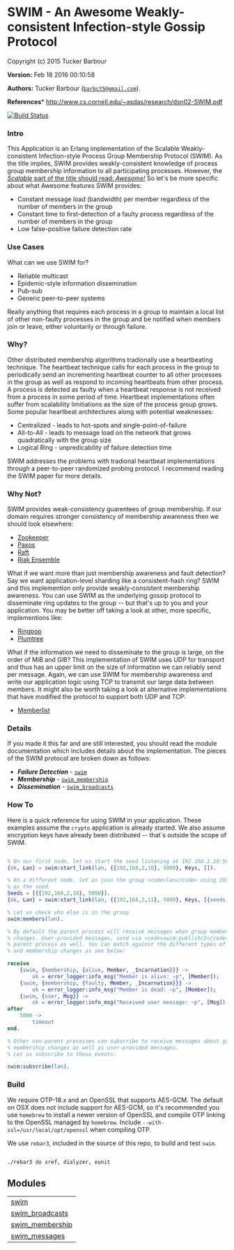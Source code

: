 

# SWIM - An Awesome Weakly-consistent Infection-style Gossip Protocol #

Copyright (c) 2015 Tucker Barbour

__Version:__ Feb 18 2016 00:10:58

__Authors:__ Tucker Barbour ([`barbct5@gmail.com`](mailto:barbct5@gmail.com)).

__References__* http://www.cs.cornell.edu/~asdas/research/dsn02-SWIM.pdf

[![Build Status](https://travis-ci.org/barbct5/swim.svg)](https://travis-ci.org/barbct5/swim)

### Intro

This Application is an Erlang implementation of the
Scalable Weakly-consistent Infection-style Process Group
Membership Protocol (SWIM). As the title implies, SWIM provides
weakly-consistent knowledge of process group membership information to all
participating processes. However, the [*Scalable* part of the title should read:
*Awesome!*](http://erlangcentral.org/scalable-is-awesome-literally-garrett-smith-erlang-user-conference-2015/#.VZWtcXjEo22)
So let's be more specific about what Awesome features SWIM provides:

- Constant message load (bandwidth) per member regardless of the number
of members in the group
- Constant time to first-detection of a faulty process regardless of
the number of members in the group
- Low false-positive failure detection rate

### Use Cases

What can we use SWIM for?

- Reliable multicast
- Epidemic-style information dissemination
- Pub-sub
- Generic peer-to-peer systems

Really anything that requires each process in a group to maintain a local list
of other non-faulty processes in the group and be notified when members join or
leave, either voluntarily or through failure.

### Why?

Other distributed membership algorithms tradionally use a heartbeating technique.
The heartbeat technique calls for each process in the group to periodically
send an incrementing heartbeat counter to all other processes in the group as well
as respond to incoming heartbeats from other process. A process is detected as
faulty when a heartbeat response is not received from a process in some
period of time. Heartbeat implementations often suffer from scalability limitiations
as the size of the process group grows. Some popular heartbeat architectures
along with potential weaknesses:

* Centralized - leads to hot-spots and single-point-of-failure
* All-to-All - leads to message load on the network that grows quadratically with the group size
* Logical Ring - unpredicability of failure detection time

SWIM addresses the problems with tradional heartbeat implementations through a
peer-to-peer randomized probing protocol. I recommend reading the SWIM paper
for more details.

### Why Not?

SWIM provides weak-consistency guarentees of group membership.
If our domain requires stronger consistency of membership awareness then we
should look elsewhere:

- [Zookeeper](https://zookeeper.apache.org)
- [Paxos](http://research.microsoft.com/en-us/um/people/lamport/pubs/paxos-simple.pdf)
- [Raft](https://www.usenix.org/conference/atc14/technical-sessions/presentation/ongaro)
- [Riak Ensemble](https://github.com/basho/riak_ensemble)

What if we want more than just membership awareness and fault detection? Say
we want application-level sharding like a consistent-hash ring?
SWIM and this implemention only provide weakly-consistent membership awareness.
You can use SWIM as the underlying gossip protocol to disseminate
ring updates to the group -- but that's up to you and your application. You may
be better off taking a look at other, more specific, implementions like:

- [Ringpop](https://github.com/uber/ringpop)
- [Plumtree](https://github.com/helium/plumtree)

What if the information we need to disseminate to the group is large, on
the order of MiB and GiB? This implementation of SWIM uses UDP for
transport and thus has an upper limit on the size of information we can
reliably send per message. Again, we can use SWIM for membership awareness and
write our application logic using TCP to transmit our large data between members.
It might also be worth taking a look at alternative implementations that have
modified the protocol to support both UDP and TCP:

- [Memberlist](https://github.com/hashicorp/memberlist)

### Details

If you made it this far and are still interested, you should read the module
documentation which includes details about the implementation.
The pieces of the SWIM protocol are broken down as follows:

* __*Failure Detection*__ - [`swim`](swim.md)
* __*Membership*__ - [`swim_membership`](swim_membership.md)
* __*Dissemination*__ - [`swim_broadcasts`](swim_broadcasts.md)

### How To

Here is a quick reference for using SWIM in your application. These examples
assume the `crypto` application is already started. We also assume encryption
keys have already been distributed -- that`s outside the scope of SWIM.

```erlang

% On our first node, let us start the seed listening at 192.168.2.10:5000
{ok, Lan} = swim:start_link(lan, {{192,168,2,10}, 5000}, Keys, []).

% On a different node, let us join the group <code>lan</code> using 192.168.2.10:5000
% as the seed.
Seeds = [{{192,168,2,10}, 5000}].
{ok, Lan} = swim:start_link(lan, {{192,168,2,11}, 5000}, Keys, [{seeds, Seeds}]).

% Let us check who else is in the group
swim:members(lan).

% By default the parent process will receive messages when group membership
% changes. User-provided messages, send via <code>swim:publish/2</code>, are sent to the
% parent process as well. You can match against the different types of messages
% and membership changes as see below:

receive
    {swim, {membership, {alive, Member, _Incarnation}}} ->
        ok = error_logger:info_msg("Member is alive: ~p", [Member]);
    {swim, {membership, {faulty, Member, _Incarnation}}} ->
        ok = error_logger:info_msg("Member is dead: ~p", [Member]);
    {swim, {user, Msg}} ->
        ok = error_logger:info_msg("Received user message: ~p", [Msg])
after
    5000 ->
        timeout
end.

% Other non-parent processes can subscribe to receive messages about group
% membership changes as well as user-provided messages.
% Let us subscribe to these events:

swim:subscribe(lan).

```

### Build

We require OTP-18.x and an OpenSSL that supports AES-GCM. The default on OSX
does not include support for AES-GCM, so it's recommended you use `homebrew` to
install a newer version of OpenSSL and compile OTP linking to the OpenSSL managed
by `homebrew`. Include `--with-ssl=/usr/local/opt/openssl` when compiling OTP.

We use `rebar3`, included in the source of this repo, to build and test `swim`.

```

./rebar3 do xref, dialyzer, eunit

```

## Modules ##


<table width="100%" border="0" summary="list of modules">
<tr><td><a href="https://github.com/barbct5/swim/blob/master/doc/swim.md" class="module">swim</a></td></tr>
<tr><td><a href="https://github.com/barbct5/swim/blob/master/doc/swim_broadcasts.md" class="module">swim_broadcasts</a></td></tr>
<tr><td><a href="https://github.com/barbct5/swim/blob/master/doc/swim_membership.md" class="module">swim_membership</a></td></tr>
<tr><td><a href="https://github.com/barbct5/swim/blob/master/doc/swim_messages.md" class="module">swim_messages</a></td></tr>
</table>


